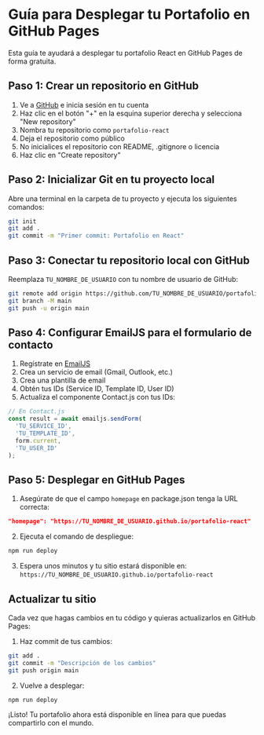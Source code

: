 # Guía para Desplegar tu Portafolio en GitHub Pages

Esta guía te ayudará a desplegar tu portafolio React en GitHub Pages de forma gratuita.

## Paso 1: Crear un repositorio en GitHub

1. Ve a [GitHub](https://github.com/) e inicia sesión en tu cuenta
2. Haz clic en el botón "+" en la esquina superior derecha y selecciona "New repository"
3. Nombra tu repositorio como `portafolio-react`
4. Deja el repositorio como público
5. No inicialices el repositorio con README, .gitignore o licencia
6. Haz clic en "Create repository"

## Paso 2: Inicializar Git en tu proyecto local

Abre una terminal en la carpeta de tu proyecto y ejecuta los siguientes comandos:

```bash
git init
git add .
git commit -m "Primer commit: Portafolio en React"
```

## Paso 3: Conectar tu repositorio local con GitHub

Reemplaza `TU_NOMBRE_DE_USUARIO` con tu nombre de usuario de GitHub:

```bash
git remote add origin https://github.com/TU_NOMBRE_DE_USUARIO/portafolio-react.git
git branch -M main
git push -u origin main
```

## Paso 4: Configurar EmailJS para el formulario de contacto

1. Regístrate en [EmailJS](https://www.emailjs.com/)
2. Crea un servicio de email (Gmail, Outlook, etc.)
3. Crea una plantilla de email
4. Obtén tus IDs (Service ID, Template ID, User ID)
5. Actualiza el componente Contact.js con tus IDs:

```javascript
// En Contact.js
const result = await emailjs.sendForm(
  'TU_SERVICE_ID',
  'TU_TEMPLATE_ID',
  form.current,
  'TU_USER_ID'
);
```

## Paso 5: Desplegar en GitHub Pages

1. Asegúrate de que el campo `homepage` en package.json tenga la URL correcta:

```json
"homepage": "https://TU_NOMBRE_DE_USUARIO.github.io/portafolio-react"
```

2. Ejecuta el comando de despliegue:

```bash
npm run deploy
```

3. Espera unos minutos y tu sitio estará disponible en: `https://TU_NOMBRE_DE_USUARIO.github.io/portafolio-react`

## Actualizar tu sitio

Cada vez que hagas cambios en tu código y quieras actualizarlos en GitHub Pages:

1. Haz commit de tus cambios:
```bash
git add .
git commit -m "Descripción de los cambios"
git push origin main
```

2. Vuelve a desplegar:
```bash
npm run deploy
```

¡Listo! Tu portafolio ahora está disponible en línea para que puedas compartirlo con el mundo.